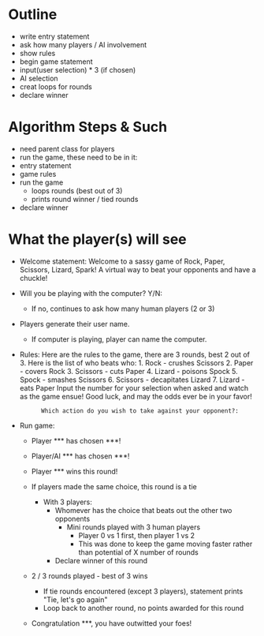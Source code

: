 
# Outline

- write entry statement
- ask how many players / AI involvement
- show rules
- begin game statement
- input(user selection) * 3 (if chosen)
- AI selection
- creat loops for rounds
- declare winner


# Algorithm Steps & Such

- need parent class for players
- run the game, these need to be in it:
- entry statement
- game rules
- run the game
    - loops rounds (best out of 3)
    - prints round winner / tied rounds
- declare winner


# What the player(s) will see

- Welcome statement: Welcome to a sassy game of Rock, Paper, Scissors, Lizard, Spark! A virtual way to beat your opponents and have a chuckle!

- Will you be playing with the computer? Y/N:
    - If no, continues to ask how many human players (2 or 3)
 
- Players generate their user name. 
    - If computer is playing, player can name the computer.

- Rules: Here are the rules to the game, there are 3 rounds, best 2 out of 3. Here is the list of who beats who:
            1. Rock - crushes Scissors
            2. Paper - covers Rock
            3. Scissors - cuts Paper
            4. Lizard - poisons Spock
            5. Spock - smashes Scissors
            6. Scissors - decapitates Lizard
            7. Lizard - eats Paper
            Input the number for your selection when asked and watch as the game ensue! Good luck, and may the odds ever be in your favor!

            Which action do you wish to take against your opponent?:   

- Run game: 
    - Player *** has chosen ***!
    - Player/AI *** has chosen ***!

    - Player *** wins this round!
    - If players made the same choice, this round is a tie
        - With 3 players:
            - Whomever has the choice that beats out the other two opponents
                - Mini rounds played with 3 human players
                    - Player 0 vs 1 first, then player 1 vs 2
                    - This was done to keep the game moving faster rather than potential of X number of rounds
            - Declare winner of this round

    - 2 / 3 rounds played - best of 3 wins
        - If tie rounds encountered (except 3 players), statement prints "Tie, let's go again"
        - Loop back to another round, no points awarded for this round

    - Congratulation ***, you have outwitted your foes!


